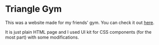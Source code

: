 # Triangle Gym

This was a website made for my friends' gym. You can check it out [here](https://amdrija.github.io/traingleGym/).

It is just plain HTML page and I used UI kit for CSS components (for the most part) with some modifications.
